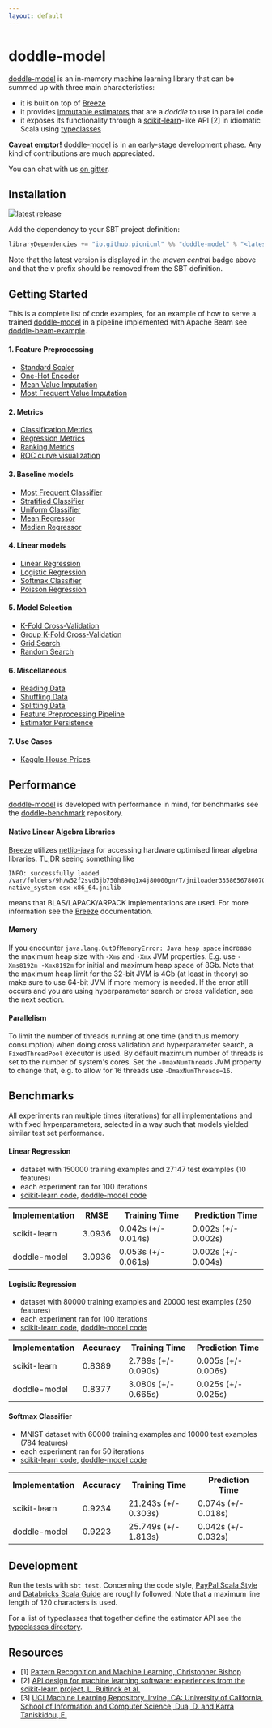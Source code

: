 ```yaml
---
layout: default
---
```


# doddle-model
[doddle-model](https://github.com/picnicml/doddle-model) is an in-memory machine learning library that can be summed up with three main characteristics:
* it is built on top of [Breeze](https://github.com/scalanlp/breeze)
* it provides [immutable estimators](https://en.wikipedia.org/wiki/Immutable_object) that are a _doddle_ to use in parallel code
* it exposes its functionality through a [scikit-learn](https://github.com/scikit-learn/scikit-learn)-like API [2] in idiomatic Scala using [typeclasses](https://en.wikipedia.org/wiki/Type_class)

**Caveat emptor!** [doddle-model](https://github.com/picnicml/doddle-model) is in an early-stage development phase. Any kind of contributions are much appreciated.

You can chat with us [on gitter](https://gitter.im/picnicml/doddle-model).

## Installation
<a href="https://search.maven.org/search?q=g:io.github.picnicml">
    <img src="https://img.shields.io/maven-central/v/io.github.picnicml/doddle-model_2.12.svg?style=flat-square&label=maven%20central" alt="latest release"/>
</a>

Add the dependency to your SBT project definition:
```scala
libraryDependencies += "io.github.picnicml" %% "doddle-model" % "<latest_version>"
```
Note that the latest version is displayed in the _maven central_ badge above and that the _v_ prefix should be removed from the SBT definition.

## Getting Started
This is a complete list of code examples, for an example of how to serve a trained [doddle-model](https://github.com/picnicml/doddle-model) in a pipeline implemented with Apache Beam see [doddle-beam-example](https://github.com/picnicml/doddle-beam-example).

#### 1. Feature Preprocessing
* [Standard Scaler](https://github.com/picnicml/doddle-model-examples/blob/master/src/main/scala/io/picnicml/doddlemodel/examples/preprocessing/StandardScalerExample.scala)
* [One-Hot Encoder](https://github.com/picnicml/doddle-model-examples/blob/master/src/main/scala/io/picnicml/doddlemodel/examples/preprocessing/OneHotEncoderExample.scala)
* [Mean Value Imputation](https://github.com/picnicml/doddle-model-examples/blob/master/src/main/scala/io/picnicml/doddlemodel/examples/impute/MeanValueImputerExample.scala)
* [Most Frequent Value Imputation](https://github.com/picnicml/doddle-model-examples/blob/master/src/main/scala/io/picnicml/doddlemodel/examples/impute//MostFrequentValueImputerExample.scala)

#### 2. Metrics
* [Classification Metrics](https://github.com/picnicml/doddle-model/blob/master/src/main/scala/io/picnicml/doddlemodel/metrics/ClassificationMetrics.scala)
* [Regression Metrics](https://github.com/picnicml/doddle-model/blob/master/src/main/scala/io/picnicml/doddlemodel/metrics/RegressionMetrics.scala)
* [Ranking Metrics](https://github.com/picnicml/doddle-model/blob/master/src/main/scala/io/picnicml/doddlemodel/metrics/RankingMetrics.scala)
* [ROC curve visualization](https://picnicml.github.io/doddle-model-examples/roc-curve-visualization.html)

#### 3. Baseline models
* [Most Frequent Classifier](https://github.com/picnicml/doddle-model-examples/blob/master/src/main/scala/io/picnicml/doddlemodel/examples/dummy/MostFrequentClassifierExample.scala)
* [Stratified Classifier](https://github.com/picnicml/doddle-model-examples/blob/master/src/main/scala/io/picnicml/doddlemodel/examples/dummy/StratifiedClassifierExample.scala)
* [Uniform Classifier](https://github.com/picnicml/doddle-model-examples/blob/master/src/main/scala/io/picnicml/doddlemodel/examples/dummy/UniformClassifierExample.scala)
* [Mean Regressor](https://github.com/picnicml/doddle-model-examples/blob/master/src/main/scala/io/picnicml/doddlemodel/examples/dummy/MeanRegressorExample.scala)
* [Median Regressor](https://github.com/picnicml/doddle-model-examples/blob/master/src/main/scala/io/picnicml/doddlemodel/examples/dummy/MedianRegressorExample.scala)

#### 4. Linear models
* [Linear Regression](https://github.com/picnicml/doddle-model-examples/blob/master/src/main/scala/io/picnicml/doddlemodel/examples/linear/LinearRegressionExample.scala)
* [Logistic Regression](https://github.com/picnicml/doddle-model-examples/blob/master/src/main/scala/io/picnicml/doddlemodel/examples/linear/LogisticRegressionExample.scala)
* [Softmax Classifier](https://github.com/picnicml/doddle-model-examples/blob/master/src/main/scala/io/picnicml/doddlemodel/examples/linear/SoftmaxClassifierExample.scala)
* [Poisson Regression](https://github.com/picnicml/doddle-model-examples/blob/master/src/main/scala/io/picnicml/doddlemodel/examples/linear/PoissonRegressionExample.scala)

#### 5. Model Selection
* [K-Fold Cross-Validation](https://github.com/picnicml/doddle-model-examples/blob/master/src/main/scala/io/picnicml/doddlemodel/examples/modelselection/KFoldExample.scala)
* [Group K-Fold Cross-Validation](https://github.com/picnicml/doddle-model-examples/blob/master/src/main/scala/io/picnicml/doddlemodel/examples/modelselection/GroupKFoldExample.scala)
* [Grid Search](https://github.com/picnicml/doddle-model-examples/blob/master/src/main/scala/io/picnicml/doddlemodel/examples/modelselection/GridSearchExample.scala)
* [Random Search](https://github.com/picnicml/doddle-model-examples/blob/master/src/main/scala/io/picnicml/doddlemodel/examples/modelselection/RandomSearchExample.scala)

#### 6. Miscellaneous
* [Reading Data](https://github.com/picnicml/doddle-model-examples/wiki/Reading-CSV-Data)
* [Shuffling Data](https://github.com/picnicml/doddle-model-examples/blob/master/src/main/scala/io/picnicml/doddlemodel/examples/misc/ShuffleDatasetExample.scala)
* [Splitting Data](https://github.com/picnicml/doddle-model-examples/blob/master/src/main/scala/io/picnicml/doddlemodel/examples/misc/SplitDatasetExample.scala)
* [Feature Preprocessing Pipeline](https://github.com/picnicml/doddle-model-examples/blob/master/src/main/scala/io/picnicml/doddlemodel/examples/pipeline/PipelineExample.scala)
* [Estimator Persistence](https://github.com/picnicml/doddle-model-examples/blob/master/src/main/scala/io/picnicml/doddlemodel/examples/misc/EstimatorPersistenceExample.scala)

#### 7. Use Cases
* [Kaggle House Prices](https://github.com/picnicml/doddle-model-examples/blob/master/src/main/scala/io/picnicml/doddlemodel/examples/usecase/HousePrices.scala)

## Performance
[doddle-model](https://github.com/picnicml/doddle-model) is developed with performance in mind, for benchmarks see the [doddle-benchmark](https://github.com/picnicml/doddle-benchmark) repository.

#### Native Linear Algebra Libraries
[Breeze](https://github.com/scalanlp/breeze) utilizes [netlib-java](https://github.com/fommil/netlib-java) for accessing hardware optimised linear algebra libraries. TL;DR seeing something like
```
INFO: successfully loaded /var/folders/9h/w52f2svd3jb750h890q1x4j80000gn/T/jniloader3358656786070405996netlib-native_system-osx-x86_64.jnilib
```
means that BLAS/LAPACK/ARPACK implementations are used. For more information see the [Breeze](https://github.com/scalanlp/breeze) documentation.

#### Memory
If you encounter `java.lang.OutOfMemoryError: Java heap space` increase the maximum heap size with `-Xms` and `-Xmx` JVM properties. E.g. use `-Xms8192m -Xmx8192m` for initial and maximum heap space of 8Gb. Note that the maximum heap limit for the 32-bit JVM is 4Gb (at least in theory) so make sure to use 64-bit JVM if more memory is needed. If the error still occurs and you are using hyperparameter search or cross validation, see the next section.

#### Parallelism
To limit the number of threads running at one time (and thus memory consumption) when doing cross validation and hyperparameter search, a `FixedThreadPool` executor is used. By default maximum number of threads is set to the number of system's cores. Set the `-DmaxNumThreads` JVM property to change that, e.g. to allow for 16 threads use `-DmaxNumThreads=16`.

## Benchmarks
All experiments ran multiple times (iterations) for all implementations and with fixed hyperparameters, selected in a way such that models yielded similar test set performance.

#### Linear Regression
- dataset with 150000 training examples and 27147 test examples (10 features)
- each experiment ran for 100 iterations
- [scikit-learn code](src/main/scala/com/picnicml/doddlemodel/linear/sklearn_linear_regression.py), [doddle-model code](src/main/scala/com/picnicml/doddlemodel/linear/DoddleLinearRegression.scala)

<table>
<tr>
  <th>Implementation</th>
  <th>RMSE</th>
  <th>Training Time</th>
  <th>Prediction Time</th>
</tr>
<tr>
  <td>scikit-learn</td>
  <td>3.0936</td>
  <td>0.042s (+/- 0.014s)</td>
  <td>0.002s (+/- 0.002s)</td>
</tr>
<tr>
  <td>doddle-model</td>
  <td>3.0936</td>
  <td>0.053s (+/- 0.061s)</td>
  <td>0.002s (+/- 0.004s)</td>
</tr>
</table>

#### Logistic Regression
- dataset with 80000 training examples and 20000 test examples (250 features)
- each experiment ran for 100 iterations
- [scikit-learn code](src/main/scala/com/picnicml/doddlemodel/linear/sklearn_logistic_regression.py), [doddle-model code](src/main/scala/com/picnicml/doddlemodel/linear/DoddleLogisticRegression.scala)

<table>
<tr>
  <th>Implementation</th>
  <th>Accuracy</th>
  <th>Training Time</th>
  <th>Prediction Time</th>
</tr>
<tr>
  <td>scikit-learn</td>
  <td>0.8389</td>
  <td>2.789s (+/- 0.090s)</td>
  <td>0.005s (+/- 0.006s)</td>
</tr>
<tr>
  <td>doddle-model</td>
  <td>0.8377</td>
  <td>3.080s (+/- 0.665s)</td>
  <td>0.025s (+/- 0.025s)</td>
</tr>
</table>

#### Softmax Classifier
- MNIST dataset with 60000 training examples and 10000 test examples (784 features)
- each experiment ran for 50 iterations
- [scikit-learn code](src/main/scala/com/picnicml/doddlemodel/linear/sklearn_softmax_classifier.py), [doddle-model code](src/main/scala/com/picnicml/doddlemodel/linear/DoddleSoftmaxClassifier.scala)

<table>
<tr>
  <th>Implementation</th>
  <th>Accuracy</th>
  <th>Training Time</th>
  <th>Prediction Time</th>
</tr>
<tr>
  <td>scikit-learn</td>
  <td>0.9234</td>
  <td>21.243s (+/- 0.303s)</td>
  <td>0.074s (+/- 0.018s)</td>
</tr>
<tr>
  <td>doddle-model</td>
  <td>0.9223</td>
  <td>25.749s (+/- 1.813s)</td>
  <td>0.042s (+/- 0.032s)</td>
</tr>
</table>

## Development
Run the tests with `sbt test`. Concerning the code style, [PayPal Scala Style](https://github.com/paypal/scala-style-guide) and [Databricks Scala Guide](https://github.com/databricks/scala-style-guide) are roughly followed. Note that a maximum line length of 120 characters is used.

For a list of typeclasses that together define the estimator API see the [typeclasses directory](https://github.com/picnicml/doddle-model/tree/master/src/main/scala/io/picnicml/doddlemodel/typeclasses).

## Resources
* [1] [Pattern Recognition and Machine Learning, Christopher Bishop](http://www.springer.com/gp/book/9780387310732)
* [2] [API design for machine learning software: experiences from the scikit-learn project, L. Buitinck et al.](https://arxiv.org/abs/1309.0238)
* [3] [UCI Machine Learning Repository. Irvine, CA: University of California, School of Information and Computer Science, Dua, D. and Karra Taniskidou, E.](http://archive.ics.uci.edu/ml)
